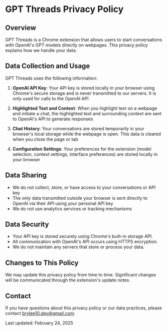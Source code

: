 # GPT Threads Privacy Policy

## Overview
GPT Threads is a Chrome extension that allows users to start conversations with OpenAI's GPT models directly on webpages. This privacy policy explains how we handle your data.

## Data Collection and Usage
GPT Threads uses the following information:

1. **OpenAI API Key**: Your API key is stored locally in your browser using Chrome's secure storage and is never transmitted to our servers. It is only used for calls to the OpenAI API

2. **Highlighted Text and Context**: When you highlight text on a webpage and initiate a chat, the highlighted text and surrounding context are sent to OpenAI's API to generate responses

3. **Chat History**: Your conversations are stored temporarily in your browser's local storage while the webpage is open. This data is cleared when you close the page or tab

4. **Configuration Settings**: Your preferences for the extension (model selection, context settings, interface preferences) are stored locally in your browser

## Data Sharing
- We do not collect, store, or have access to your conversations or API key
- The only data transmitted outside your browser is sent directly to OpenAI via their API using your personal API key
- We do not use analytics services or tracking mechanisms

## Data Security
- Your API key is stored securely using Chrome's built-in storage API.
- All communication with OpenAI's API occurs using HTTPS encryption.
- We do not maintain any servers that store or process your data.

## Changes to This Policy
We may update this privacy policy from time to time. Significant changes will be communicated through the extension's update notes.

## Contact
If you have questions about this privacy policy or our data practices, please contact brylee10.dev@gmail.com.

Last updated: February 24, 2025
